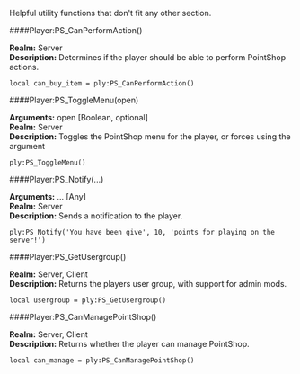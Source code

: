 <p class="lead">Helpful utility functions that don't fit any other section.</p>

####<a name="meta-canperformaction"></a>Player:PS_CanPerformAction()

**Realm:** <span class="server">Server</span>  
**Description:** Determines if the player should be able to perform PointShop actions.

    local can_buy_item = ply:PS_CanPerformAction()

####<a name="meta-togglemenu"></a>Player:PS_ToggleMenu(open)

**Arguments:** open [<span class="type">Boolean</span>, optional]  
**Realm:** <span class="server">Server</span>  
**Description:** Toggles the PointShop menu for the player, or forces using the argument

    ply:PS_ToggleMenu()

####<a name="meta-notify"></a>Player:PS_Notify(...)

**Arguments:** ... [<span class="type">Any</span>]  
**Realm:** <span class="server">Server</span>  
**Description:** Sends a notification to the player.

    ply:PS_Notify('You have been give', 10, 'points for playing on the server!')

####<a name="meta-getusergroup"></a>Player:PS_GetUsergroup()

**Realm:** <span class="server">Server</span>, <span class="client">Client</span>  
**Description:** Returns the players user group, with support for admin mods.

    local usergroup = ply:PS_GetUsergroup()

####<a name="meta-canmanagepointshop"></a>Player:PS_CanManagePointShop()

**Realm:** <span class="server">Server</span>, <span class="client">Client</span>  
**Description:** Returns whether the player can manage PointShop.

    local can_manage = ply:PS_CanManagePointShop()

